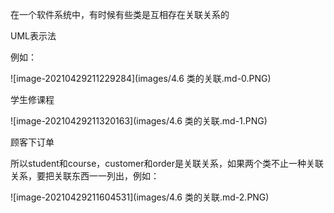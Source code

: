 在一个软件系统中，有时候有些类是互相存在关联关系的

UML表示法

例如：

![image-20210429211229284](images/4.6 类的关联.md-0.PNG)

学生修课程

![image-20210429211320163](images/4.6 类的关联.md-1.PNG)

顾客下订单

所以student和course，customer和order是关联关系，如果两个类不止一种关联关系，要把关联东西一一列出，例如：

![image-20210429211604531](images/4.6 类的关联.md-2.PNG)

